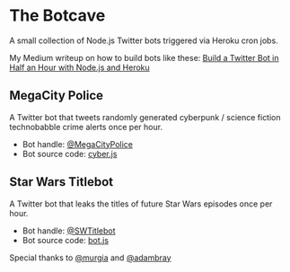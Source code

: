 # The Botcave

A small collection of Node.js Twitter bots triggered via Heroku cron jobs.

My Medium writeup on how to build bots like these: [Build a Twitter Bot in Half an Hour with Node.js and Heroku](https://medium.com/@mattpopovich/how-to-build-and-deploy-a-simple-twitter-bot-super-fast-with-node-js-and-heroku-7b322dbb5dd3#.nne1p3thq)

## MegaCity Police

A Twitter bot that tweets randomly generated cyberpunk / science fiction technobabble crime alerts once per hour.

* Bot handle: [@MegaCityPolice](https://twitter.com/MegaCityPolice)
* Bot source code: [cyber.js](https://github.com/mpopv/the-botcave/blob/master/cyber.js)

## Star Wars Titlebot

A Twitter bot that leaks the titles of future Star Wars episodes once per hour.

* Bot handle: [@SWTitlebot](https://twitter.com/SWTitlebot)
* Bot source code: [bot.js](https://github.com/mpopv/the-botcave/blob/master/bot.js)

Special thanks to [@murgia](https://github.com/murgia) and [@adambray](https://github.com/adambray)
